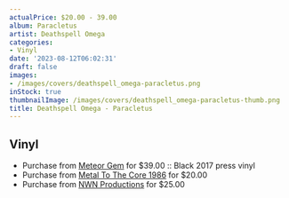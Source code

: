 ```yaml
---
actualPrice: $20.00 - 39.00
album: Paracletus
artist: Deathspell Omega
categories:
- Vinyl
date: '2023-08-12T06:02:31'
draft: false
images:
- /images/covers/deathspell_omega-paracletus.png
inStock: true
thumbnailImage: /images/covers/deathspell_omega-paracletus-thumb.png
title: Deathspell Omega - Paracletus
---
```


## Vinyl
* Purchase from [Meteor Gem](https://meteor-gem.com/products/deathspell-omega-paracletus) for $39.00 :: Black 2017 press vinyl
* Purchase from [Metal To The Core 1986](https://metaltothecore1986.com/shop/deathspell-omega-paracletus-12-gatefold-lp/) for $20.00
* Purchase from [NWN Productions](http://shop.nwnprod.com/index.php?route=product/product&path=75&product_id=38197&sort=pd.name&order=ASC) for $25.00
